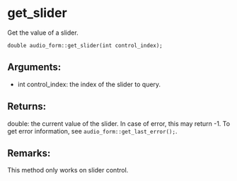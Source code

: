 # get_slider
Get the value of a slider.

`double audio_form::get_slider(int control_index);`

## Arguments:
* int control_index: the index of the slider to query.

## Returns:
double: the current value of the slider. In case of error, this may return -1. To get error information, see `audio_form::get_last_error();`.

## Remarks:
This method only works on slider control.
